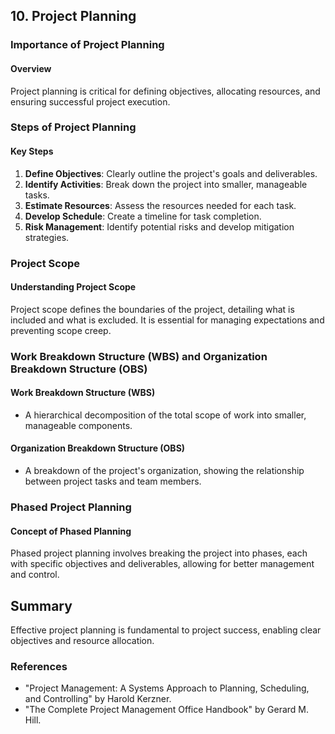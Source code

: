 
## 10. Project Planning

### Importance of Project Planning

#### Overview
Project planning is critical for defining objectives, allocating resources, and ensuring successful project execution.

### Steps of Project Planning

#### Key Steps
1. **Define Objectives**: Clearly outline the project's goals and deliverables.
2. **Identify Activities**: Break down the project into smaller, manageable tasks.
3. **Estimate Resources**: Assess the resources needed for each task.
4. **Develop Schedule**: Create a timeline for task completion.
5. **Risk Management**: Identify potential risks and develop mitigation strategies.

### Project Scope

#### Understanding Project Scope
Project scope defines the boundaries of the project, detailing what is included and what is excluded. It is essential for managing expectations and preventing scope creep.

### Work Breakdown Structure (WBS) and Organization Breakdown Structure (OBS)

#### Work Breakdown Structure (WBS)
- A hierarchical decomposition of the total scope of work into smaller, manageable components.

#### Organization Breakdown Structure (OBS)
- A breakdown of the project's organization, showing the relationship between project tasks and team members.

### Phased Project Planning

#### Concept of Phased Planning
Phased project planning involves breaking the project into phases, each with specific objectives and deliverables, allowing for better management and control.


## Summary
Effective project planning is fundamental to project success, enabling clear objectives and resource allocation.

### References
- "Project Management: A Systems Approach to Planning, Scheduling, and Controlling" by Harold Kerzner.
- "The Complete Project Management Office Handbook" by Gerard M. Hill.
